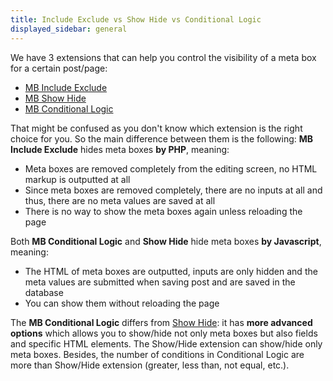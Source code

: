 ```yaml
---
title: Include Exclude vs Show Hide vs Conditional Logic
displayed_sidebar: general
---
```


We have 3 extensions that can help you control the visibility of a meta box for a certain post/page:

- [MB Include Exclude](/extensions/meta-box-include-exclude/)
- [MB Show Hide](/extensions/meta-box-show-hide/)
- [MB Conditional Logic](/extensions/meta-box-conditional-logic/)

That might be confused as you don't know which extension is the right choice for you. So the main difference between them is the following: **MB Include Exclude** hides meta boxes **by PHP**, meaning:

- Meta boxes are removed completely from the editing screen, no HTML markup is outputted at all
- Since meta boxes are removed completely, there are no inputs at all and thus, there are no meta values are saved at all
- There is no way to show the meta boxes again unless reloading the page

Both **MB Conditional Logic** and **Show Hide** hide meta boxes **by Javascript**, meaning:

- The HTML of meta boxes are outputted, inputs are only hidden and the meta values are submitted when saving post and are saved in the database
- You can show them without reloading the page

The **MB Conditional Logic** differs from [Show Hide](/extensions/meta-box-conditional-logic/): it has **more advanced options** which allows you to show/hide not only meta boxes but also fields and specific HTML elements. The Show/Hide extension can show/hide only meta boxes. Besides, the number of conditions in Conditional Logic are more than Show/Hide extension (greater, less than, not equal, etc.).